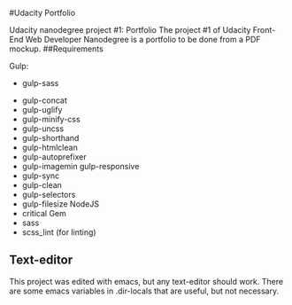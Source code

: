 #Udacity Portfolio

Udacity nanodegree project #1: Portfolio The project #1 of Udacity Front-End Web Developer Nanodegree is a portfolio to be done from a PDF mockup.
##Requirements

Gulp:
* gulp-sass
- gulp-concat
- gulp-uglify
- gulp-minify-css
- gulp-uncss
- gulp-shorthand
- gulp-htmlclean
- gulp-autoprefixer
- gulp-imagemin
        gulp-responsive
- gulp-sync
- gulp-clean
- gulp-selectors
- gulp-filesize
NodeJS
- critical
Gem
- sass
- scss_lint (for linting)

## Text-editor
This project was edited with emacs, but any text-editor should work. There are some emacs variables in .dir-locals that are useful, but not necessary.
